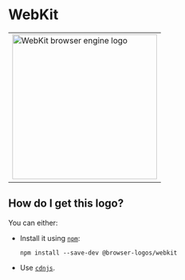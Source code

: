 # WebKit

<table>
    <tr height=300>
        <td>
            <a href="https://github.com/alrra/browser-logos/tree/703e422321c44c4b35ebd2af520444f896c1534a/src/webkit">
                <img width=290 src="https://raw.githubusercontent.com/alrra/browser-logos/703e422321c44c4b35ebd2af520444f896c1534a/src/webkit/webkit_512x512.png" alt="WebKit browser engine logo">
            </a>
        </td>
    </tr>
</table>

## How do I get this logo?

You can either:

* Install it using [`npm`][npm]:

  `npm install --save-dev @browser-logos/webkit`

* Use [`cdnjs`][cdnjs].

<!-- Link labels: -->

[cdnjs]: https://cdnjs.com/libraries/browser-logos
[npm]: https://www.npmjs.com/
